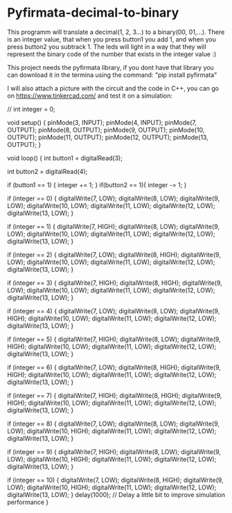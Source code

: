 # Pyfirmata-decimal-to-binary
This programm will translate a decimal(1, 2, 3...) to a binary(00, 01,...). 
There is an integer value, that when you press button1 you add 1, 
and when you press button2 you subtrack 1.
The leds will light in a way that they will represent the binary code of the number that exists in the integer value :)


This project needs the pyfirmata library, if you dont have that library you can download it in the termina using the command: "pip install pyfirmata"

I will also attach a picture with the circuit and the code in C++, you can go on https://www.tinkercad.com/ and test it on a simulation:

//
int integer = 0;

void setup()
{
  pinMode(3, INPUT);
  pinMode(4, INPUT);
  pinMode(7, OUTPUT);
  pinMode(8, OUTPUT);
  pinMode(9, OUTPUT);
  pinMode(10, OUTPUT);
  pinMode(11, OUTPUT);
  pinMode(12, OUTPUT);
  pinMode(13, OUTPUT);
}

void loop()
{
  int button1 = digitalRead(3);

  int button2 = digitalRead(4);

  if (button1 == 1) {
    integer += 1;
  }
  if(button2 == 1){
  integer -= 1;
  }

  if (integer == 0) {
    digitalWrite(7, LOW);
    digitalWrite(8, LOW);
    digitalWrite(9, LOW);
    digitalWrite(10, LOW);
    digitalWrite(11, LOW);
    digitalWrite(12, LOW);
    digitalWrite(13, LOW);
  }
  
  if (integer == 1) {
    digitalWrite(7, HIGH);
    digitalWrite(8, LOW);
    digitalWrite(9, LOW);
    digitalWrite(10, LOW);
    digitalWrite(11, LOW);
    digitalWrite(12, LOW);
    digitalWrite(13, LOW);
  }
  
  if (integer == 2) {
    digitalWrite(7, LOW);
    digitalWrite(8, HIGH);
    digitalWrite(9, LOW);
    digitalWrite(10, LOW);
    digitalWrite(11, LOW);
    digitalWrite(12, LOW);
    digitalWrite(13, LOW);
  }
  
  if (integer == 3) {
    digitalWrite(7, HIGH);
    digitalWrite(8, HIGH);
    digitalWrite(9, LOW);
    digitalWrite(10, LOW);
    digitalWrite(11, LOW);
    digitalWrite(12, LOW);
    digitalWrite(13, LOW);
  }
  
  if (integer == 4) {
    digitalWrite(7, LOW);
    digitalWrite(8, LOW);
    digitalWrite(9, HIGH);
    digitalWrite(10, LOW);
    digitalWrite(11, LOW);
    digitalWrite(12, LOW);
    digitalWrite(13, LOW);
  }
  
  if (integer == 5) {
    digitalWrite(7, HIGH);
    digitalWrite(8, LOW);
    digitalWrite(9, HIGH);
    digitalWrite(10, LOW);
    digitalWrite(11, LOW);
    digitalWrite(12, LOW);
    digitalWrite(13, LOW);
  }
  
  if (integer == 6) {
    digitalWrite(7, LOW);
    digitalWrite(8, HIGH);
    digitalWrite(9, HIGH);
    digitalWrite(10, LOW);
    digitalWrite(11, LOW);
    digitalWrite(12, LOW);
    digitalWrite(13, LOW);
  }
  
  if (integer == 7) {
    digitalWrite(7, HIGH);
    digitalWrite(8, HIGH);
    digitalWrite(9, HIGH);
    digitalWrite(10, LOW);
    digitalWrite(11, LOW);
    digitalWrite(12, LOW);
    digitalWrite(13, LOW);
  }
  
  if (integer == 8) {
    digitalWrite(7, LOW);
    digitalWrite(8, LOW);
    digitalWrite(9, LOW);
    digitalWrite(10, HIGH);
    digitalWrite(11, LOW);
    digitalWrite(12, LOW);
    digitalWrite(13, LOW);
  }
  
  if (integer == 9) {
    digitalWrite(7, HIGH);
    digitalWrite(8, LOW);
    digitalWrite(9, LOW);
    digitalWrite(10, HIGH);
    digitalWrite(11, LOW);
    digitalWrite(12, LOW);
    digitalWrite(13, LOW);
  }
  
  if (integer == 10) {
    digitalWrite(7, LOW);
    digitalWrite(8, HIGH);
    digitalWrite(9, LOW);
    digitalWrite(10, HIGH);
    digitalWrite(11, LOW);
    digitalWrite(12, LOW);
    digitalWrite(13, LOW);
  }
  delay(1000); // Delay a little bit to improve simulation performance
}
